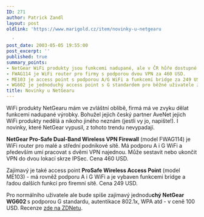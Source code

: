 ```yaml
---
ID: 271
author: Patrick Zandl
layout: post
oldlink: 'https://www.marigold.cz/item/novinky-u-netgearu

  '
post_date: 2003-05-05 19:55:00
post_excerpt: ''
published: true
summary_points:
- NetGear WiFi produkty jsou funkcemi nadupané, ale v ČR hůře dostupné.
- FWAG114 je WiFi router pro firmy s podporou dvou VPN za 460 USD.
- ME103 je access point s podporou A/G WiFi a funkcemi bridge za 249 USD.
- WG602 je jednoduchý access point s G standardem pro běžné uživatele za 100 USD.
title: Novinky u NetGearu
---
```


<p>
WiFi produkty NetGearu mám ve zvláštní oblibě, firmá má ve zvyku dělat funkcemi nadupané výrobky. Bohužel jejich český partner AveNet jejich WiFi produkty nedělá a nikoho jiného neznám (jestli vy jo, napište!). I novinky, které NetGear vypusil, z tohoto trendu nevypadají.</p>

<p>
<STRONG>NetGear Pro-Safe Dual-Band Wireless VPN Firewall</STRONG> (model FWAG114) je WiFi router pro malé a střední podnikové sítě. Má podporu A i G WiFi a především umí pracovat s dvěmi VPN najednou. Může sestavit nebo ukončit VPN do dvou lokací skrze IPSec. Cena 460 USD. </p>

<p>
Zajímavý je také access point <STRONG>ProSafe Wireless Access Point</STRONG> (model ME103) - má rovněž podporu A i G WiFi a je vybaven funkcemi bridge a řadou dalších funkcí pro firemní sítě. Cena 249 USD. </p>

<p>
Pro normálního uživatele ale bude spíše zajímavý jednodu<STRONG>chý NetGear WG602 </STRONG>s podporou G standardu, autentikace 802.1x, WPA atd - v ceně 100 USD. Recenze <A href="http://www.zdnet.com/supercenter/stories/overview/0,12069,589834,00.html" target=_blank>zde na ZDNetu</A>.</p>